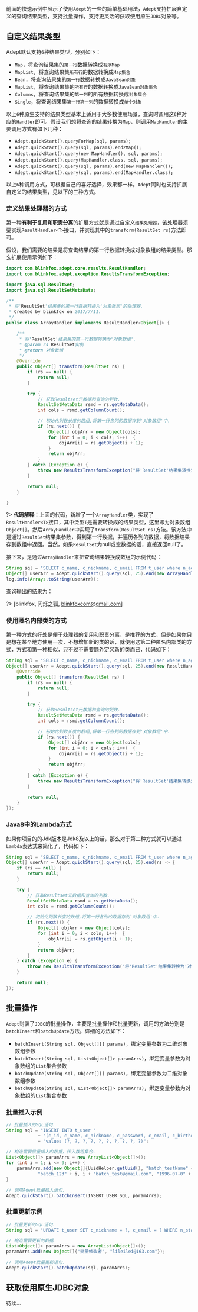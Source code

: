 前面的快速示例中展示了使用`Adept`的一些的简单基础用法，`Adept`支持扩展自定义的查询结果类型，支持批量操作，支持更灵活的获取使用原生`JDBC`对象等。

## 自定义结果类型

Adept默认支持`6`种结果类型，分别如下：

- `Map`，将查询结果集的`第一行`数据转换成`有序Map`
- `MapList`，将查询结果集`所有行`的数据转换成`Map集合`
- `Bean`，将查询结果集的`第一行`数据转换成`JavaBean对象`
- `MapList`，将查询结果集的`所有行`的数据转换成`JavaBean对象集合`
- `Columns`，将查询结果集的`第一列`的所有数据转换成`对象集合`
- `Single`，将查询结果集`第一行第一列`的数据转换成`单个对象`

以上`6`种原生支持的结果类型基本上适用于大多数使用场景，查询时调用这`6`种对应的`Handler`即可。假设我们想将查询的结果转换为`Map`，则调用`MapHandler`的主要调用方式有如下几种：

- `Adept.quickStart().queryForMap(sql, params);`
- `Adept.quickStart().query(sql, params).end2Map();`
- `Adept.quickStart().query(new MapHandler(), sql, params);`
- `Adept.quickStart().query(MapHandler.class, sql, params);`
- `Adept.quickStart().query(sql, params).end(new MapHandler());`
- `Adept.quickStart().query(sql, params).end(MapHandler.class);`

以上`6`种调用方式，可根据自己的喜好选择，效果都一样。`Adept`同时也支持扩展自定义的结果类型，见以下的三种方式。

### 定义结果处理器的方式

第一种**有利于复用和职责分离**的扩展方式就是通过自定义`结果处理器`，该处理器须要实现`ResultHandler<T>`接口，并实现其中的`transform(ResultSet rs)`方法即可。

假设，我们需要的结果是将查询结果的第一行数据转换成对象数组的结果类型。那么扩展使用示例如下：

```java
import com.blinkfox.adept.core.results.ResultHandler;
import com.blinkfox.adept.exception.ResultsTransformException;

import java.sql.ResultSet;
import java.sql.ResultSetMetaData;

/**
 * 将'ResultSet'结果集的第一行数据转换为'对象数组'的处理器.
 * Created by blinkfox on 2017/7/11.
 */
public class ArrayHandler implements ResultHandler<Object[]> {

    /**
     * 将'ResultSet'结果集的第一行数据转换为'对象数组'.
     * @param rs ResultSet实例
     * @return 对象数组
     */
    @Override
    public Object[] transform(ResultSet rs) {
        if (rs == null) {
            return null;
        }

        try {
            // 获取Resultset元数据和查询的列数.
            ResultSetMetaData rsmd = rs.getMetaData();
            int cols = rsmd.getColumnCount();

            // 初始化列数长度的数组,将第一行各列的数据存到'对象数组'中.
            if (rs.next()) {
                Object[] objArr = new Object[cols];
                for (int i = 0; i < cols; i++)  {
                    objArr[i] = rs.getObject(i + 1);
                }
                return objArr;
            }
        } catch (Exception e) {
            throw new ResultsTransformException("将'ResultSet'结果集转换为'对象数组'出错!", e);
        }

        return null;
    }

}
```

?> **代码解释**：上面的代码，新增了一个`ArrayHandler`类，实现了`ResultHandler<T>`接口，其中泛型`T`是需要转换成的结果类型，这里即为对象数组`Object[]`。然后`ArrayHandler`中实现了`transform(ResultSet rs)`方法。该方法中是通过`ResultSet`结果集参数，得到第一行数据，并遍历各列的数据，将数据结果存到数组中返回。当然，如果`ResultSet`为null或空数据的话，直接返回null了。

接下来，是通过`ArrayHandler`来把查询结果转换成数组的示例代码：

```java
String sql = "SELECT c_name, c_nickname, c_email FROM t_user where n_age > ?";
Object[] userArr = Adept.quickStart().query(sql, 25).end(new ArrayHandler());
log.info(Arrays.toString(userArr));
```

查询输出的结果为：

?> [blinkfox, 闪烁之狐, blinkfoxcom@gmail.com]

### 使用匿名内部类的方式

第一种方式的好处是便于处理器的复用和职责分离，是推荐的方式，但是如果你只是想在某个地方使用一次，不想增加新的类的话，就使用这第二种匿名内部类的方式，方式和第一种相似，只不过不需要额外定义新的类而已，代码如下：

```java
String sql = "SELECT c_name, c_nickname, c_email FROM t_user where n_age > ?";
Object[] userArr = Adept.quickStart().query(sql, 25).end(new ResultHandler<Object[]>() {
    @Override
    public Object[] transform(ResultSet rs) {
        if (rs == null) {
            return null;
        }

        try {
            // 获取Resultset元数据和查询的列数.
            ResultSetMetaData rsmd = rs.getMetaData();
            int cols = rsmd.getColumnCount();

            // 初始化列数长度的数组,将第一行各列的数据存到'对象数组'中.
            if (rs.next()) {
                Object[] objArr = new Object[cols];
                for (int i = 0; i < cols; i++)  {
                    objArr[i] = rs.getObject(i + 1);
                }
                return objArr;
            }
        } catch (Exception e) {
            throw new ResultsTransformException("将'ResultSet'结果集转换为'对象数组'出错!", e);
        }

        return null;
    }
});
```

### Java8中的Lambda方式

如果你项目的的Jdk版本是Jdk8及以上的话，那么对于第二种方式就可以通过`Lambda`表达式来简化了，代码如下：

```java
String sql = "SELECT c_name, c_nickname, c_email FROM t_user where n_age > ?";
Object[] userArr = Adept.quickStart().query(sql, 25).end(rs -> {
    if (rs == null) {
        return null;
    }

    try {
        // 获取Resultset元数据和查询的列数.
        ResultSetMetaData rsmd = rs.getMetaData();
        int cols = rsmd.getColumnCount();

        // 初始化列数长度的数组,将第一行各列的数据存到'对象数组'中.
        if (rs.next()) {
            Object[] objArr = new Object[cols];
            for (int i = 0; i < cols; i++)  {
                objArr[i] = rs.getObject(i + 1);
            }
            return objArr;
        }
    } catch (Exception e) {
        throw new ResultsTransformException("将'ResultSet'结果集转换为'对象数组'出错!", e);
    }

    return null;
});
```

## 批量操作

`Adept`封装了`JDBC`的批量操作，主要是批量操作和批量更新，调用的方法分别是`batchInsert`和`batchUpdate`方法。详细的方法如下：

- `batchInsert(String sql, Object[][] params)`，绑定变量参数为二维对象数组参数
- `batchInsert(String sql, List<Object[]> paramArrs)`，绑定变量参数为对象数组的`List`集合参数
- `batchUpdate(String sql, Object[][] params)`，绑定变量参数为二维对象数组参数
- `batchUpdate(String sql, List<Object[]> paramArrs)`，绑定变量参数为对象数组的`List`集合参数

### 批量插入示例

```java
// 批量插入的SQL语句.
String sql = "INSERT INTO t_user "
            + "(c_id, c_name, c_nickname, c_password, c_email, c_birthday, n_age, n_sex, n_status, c_remark) "
            + "values (?, ?, ?, ?, ?, ?, ?, ?, ?, ?)";

// 构造需要批量插入的数据，传入数组集合.
List<Object[]> paramArrs = new ArrayList<Object[]>();
for (int i = 1; i <= 9; i++) {
    paramArrs.add(new Object[]{UuidHelper.getUuid(), "batch_testName" + i, "batch_测试名称" + i,
            "batch_123" + i, i + "batch_test@gmail.com", "1996-07-0" + i, 21, 0, 0, "batch_测试备注" + i});
}

// 调用Adept批量插入语句.
Adept.quickStart().batchInsert(INSERT_USER_SQL, paramArrs);
```

### 批量更新示例

```java
// 批量更新的SQL语句.
String sql = "UPDATE t_user SET c_nickname = ?, c_email = ? WHERE n_status = 0";

// 构造需要更新的数据
List<Object[]> paramArrs = new ArrayList<Object[]>();
paramArrs.add(new Object[]{"批量修改者", "lileilei@163.com"});

// 调用Adept批量更新语句.
Adept.quickStart().batchUpdate(sql, paramArrs);
```

## 获取使用原生JDBC对象

待续...

